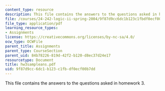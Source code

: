 ```yaml
---
content_type: resource
description: This file contains the answers to the questions asked in homework 3.
file: /courses/24-242-logic-ii-spring-2004/9f87d9cc6dc1b123c1fbdf0ecf00b7dd_hw3sampleans.pdf
file_type: application/pdf
learning_resource_types:
- Assignments
license: https://creativecommons.org/licenses/by-nc-sa/4.0/
ocw_type: OCWFile
parent_title: Assignments
parent_type: CourseSection
parent_uid: 84b78226-819d-42f2-b120-d8ec37d24e17
resourcetype: Document
title: hw3sampleans.pdf
uid: 9f87d9cc-6dc1-b123-c1fb-df0ecf00b7dd
---
```

This file contains the answers to the questions asked in homework 3.